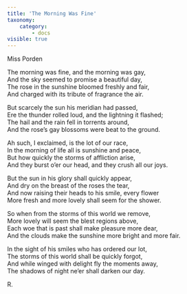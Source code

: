 ```yaml
---
title: 'The Morning Was Fine'
taxonomy:
    category:
        - docs
visible: true
---
```


<div class="author">Miss Porden</div>

The morning was fine, and the morning was gay,  
And the sky seemed to promise a beautiful day,  
The rose in the sunshine bloomed freshly and fair,  
And charged with its tribute of fragrance the air.

But scarcely the sun his meridian had passed,  
Ere the thunder rolled loud, and the lightning it flashed;  
The hail and the rain fell in torrents around,  
And the rose’s gay blossoms were beat to the ground.  

Ah such, I exclaimed, is the lot of our race,  
In the morning of life all is sunshine and peace,  
But how quickly the storms of affliction arise,  
And they burst o’er our head, and they crush all our joys.

But the sun in his glory shall quickly appear,  
And dry on the breast of the roses the tear,  
And now raising their heads to his smile, every flower  
More fresh and more lovely shall seem for the shower.

So when from the storms of this world we remove,  
More lovely will seem the blest regions above,  
Each woe that is past shall make pleasure more dear,  
And the clouds make the sunshine more bright and more fair.

In the sight of his smiles who has ordered our lot,  
The storms of this world shall be quickly forgot,  
And while winged with delight fly the moments away,  
The shadows of night ne’er shall darken our day.

R.